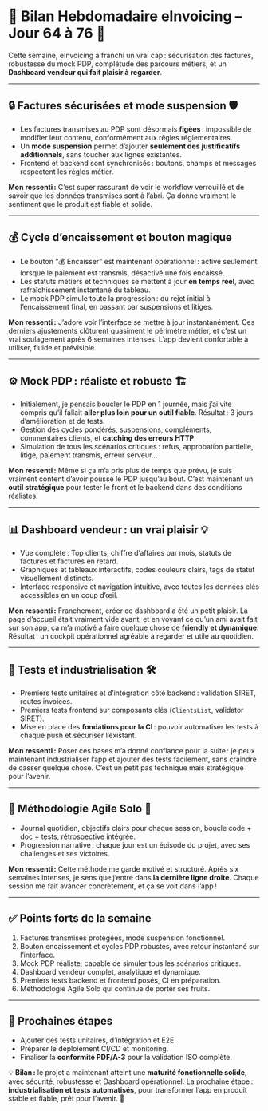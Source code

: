# 📅 Bilan Hebdomadaire eInvoicing – Jour 64 à 76 🚀

Cette semaine, eInvoicing a franchi un vrai cap : sécurisation des factures, robustesse du mock PDP, complétude des parcours métiers, et un **Dashboard vendeur qui fait plaisir à regarder**.  

---

## 🔒 Factures sécurisées et mode suspension 🛡️

- Les factures transmises au PDP sont désormais **figées** : impossible de modifier leur contenu, conformément aux règles réglementaires.  
- Un **mode suspension** permet d’ajouter **seulement des justificatifs additionnels**, sans toucher aux lignes existantes.  
- Frontend et backend sont synchronisés : boutons, champs et messages respectent les règles métier.  

**Mon ressenti :** C’est super rassurant de voir le workflow verrouillé et de savoir que les données transmises sont à l’abri. Ça donne vraiment le sentiment que le produit est fiable et solide.  

---

## 💰 Cycle d’encaissement et bouton magique

- Le bouton “💰 Encaisser” est maintenant opérationnel : activé seulement lorsque le paiement est transmis, désactivé une fois encaissé.  
- Les statuts métiers et techniques se mettent à jour **en temps réel**, avec rafraîchissement instantané du tableau.  
- Le mock PDP simule toute la progression : du rejet initial à l’encaissement final, en passant par suspensions et litiges.  

**Mon ressenti :** J’adore voir l’interface se mettre à jour instantanément. Ces derniers ajustements clôturent quasiment le périmètre métier, et c’est un vrai soulagement après 6 semaines intenses. L’app devient confortable à utiliser, fluide et prévisible.  

---

## ⚙️ Mock PDP : réaliste et robuste 🏗️

- Initialement, je pensais boucler le PDP en 1 journée, mais j’ai vite compris qu’il fallait **aller plus loin pour un outil fiable**. Résultat : 3 jours d’amélioration et de tests.  
- Gestion des cycles pondérés, suspensions, compléments, commentaires clients, et **catching des erreurs HTTP**.  
- Simulation de tous les scénarios critiques : refus, approbation partielle, litige, paiement transmis, erreur serveur…  

**Mon ressenti :** Même si ça m’a pris plus de temps que prévu, je suis vraiment content d’avoir poussé le PDP jusqu’au bout. C’est maintenant un **outil stratégique** pour tester le front et le backend dans des conditions réalistes.  

---

## 📊 Dashboard vendeur : un vrai plaisir 💡

- Vue complète : Top clients, chiffre d’affaires par mois, statuts de factures et factures en retard.  
- Graphiques et tableaux interactifs, codes couleurs clairs, tags de statut visuellement distincts.  
- Interface responsive et navigation intuitive, avec toutes les données clés accessibles en un coup d’œil.  

**Mon ressenti :** Franchement, créer ce dashboard a été un petit plaisir. La page d’accueil était vraiment vide avant, et en voyant ce qu’un ami avait fait sur son app, ça m’a motivé à faire quelque chose de **friendly et dynamique**. Résultat : un cockpit opérationnel agréable à regarder et utile au quotidien.

---

## 🧪 Tests et industrialisation 🛠️

- Premiers tests unitaires et d’intégration côté backend : validation SIRET, routes invoices.  
- Premiers tests frontend sur composants clés (`ClientsList`, validator SIRET).  
- Mise en place des **fondations pour la CI** : pouvoir automatiser les tests à chaque push et sécuriser l’existant.  

**Mon ressenti :** Poser ces bases m’a donné confiance pour la suite : je peux maintenant industrialiser l’app et ajouter des tests facilement, sans craindre de casser quelque chose. C’est un petit pas technique mais stratégique pour l’avenir.  

---

## 🔑 Méthodologie Agile Solo 📝

- Journal quotidien, objectifs clairs pour chaque session, boucle code + doc + tests, rétrospective intégrée.  
- Progression narrative : chaque jour est un épisode du projet, avec ses challenges et ses victoires.  

**Mon ressenti :** Cette méthode me garde motivé et structuré. Après six semaines intenses, je sens que j’entre dans **la dernière ligne droite**. Chaque session me fait avancer concrètement, et ça se voit dans l’app !  

---

## ✅ Points forts de la semaine

1. Factures transmises protégées, mode suspension fonctionnel.  
2. Bouton encaissement et cycles PDP robustes, avec retour instantané sur l’interface.  
3. Mock PDP réaliste, capable de simuler tous les scénarios critiques.  
4. Dashboard vendeur complet, analytique et dynamique.  
5. Premiers tests backend et frontend posés, CI en préparation.  
6. Méthodologie Agile Solo qui continue de porter ses fruits.  

---

## 📌 Prochaines étapes

- Ajouter des tests unitaires, d’intégration et E2E.  
- Préparer le déploiement CI/CD et monitoring.  
- Finaliser la **conformité PDF/A-3** pour la validation ISO complète.  

💡 **Bilan :** le projet a maintenant atteint une **maturité fonctionnelle solide**, avec sécurité, robustesse et Dashboard opérationnel. La prochaine étape : **industrialisation et tests automatisés**, pour transformer l’app en produit stable et fiable, prêt pour l’avenir. 🚀
